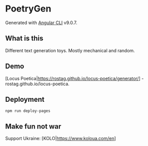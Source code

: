 # PoetryGen

Generated with [Angular CLI](https://github.com/angular/angular-cli) v9.0.7.

## What is this

Different text generation toys. Mostly mechanical and random.

## Demo

[Locus Poetica|<https://rostag.github.io/locus-poetica/generator/>] - rostag.github.io/locus-poetica. 

## Deployment

`npm run deploy-pages`

## Make fun not war

Support Ukraine: [KOLO|<https://www.koloua.com/en>]
